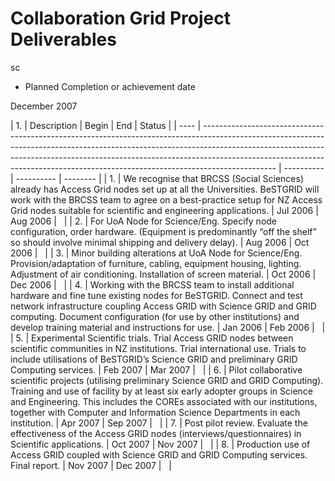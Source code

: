 # Collaboration Grid Project Deliverables

sc

- Planned Completion or achievement date

December 2007

| 1. 
 |  Description                                                                                                                                                                                                                                                                                                                               |  Begin     |  End       |  Status  |
| ---- | ------------------------------------------------------------------------------------------------------------------------------------------------------------------------------------------------------------------------------------------------------------------------------------------------------------------------------------------ | ---------- | ---------- | -------- |
|  1.  |  We recognise that BRCSS (Social Sciences) already has Access Grid nodes set up at all the Universities. BeSTGRID will work with the BRCSS team to agree on a best-practice setup for NZ Access Grid nodes suitable for scientific and engineering applications.                                                                           |  Jul 2006  |  Aug 2006  |          |
|  2.  |  For UoA Node for Science/Eng. Specify node configuration, order hardware. (Equipment is predominantly “off the shelf” so should involve minimal shipping and delivery delay).                                                                                                                                                             |  Aug 2006  |  Oct 2006  |          |
|  3.  |  Minor building alterations at UoA Node for Science/Eng.  Provision/adaptation of furniture, cabling, equipment housing, lighting. Adjustment of air conditioning. Installation of screen material.                                                                                                                                        |  Oct 2006  |  Dec 2006  |          |
|  4.  |  Working with the BRCSS team to install additional hardware and fine tune existing nodes for BeSTGRID. Connect and test network infrastructure coupling Access GRID with Science GRID and GRID computing. Document configuration (for use by other institutions) and develop training material and instructions for use.                   |  Jan 2006  |  Feb 2006  |          |
|  5.  |  Experimental Scientific trials. Trial Access GRID  nodes between scientific communities in NZ institutions. Trial international use. Trials to include utilisations of BeSTGRID’s Science GRID and preliminary GRID Computing services.                                                                                                   |  Feb 2007  |  Mar 2007  |          |
|  6.  |  Pilot collaborative scientific projects (utilising preliminary Science GRID and GRID Computing). Training and use of facility by at least six early adopter groups in Science and Engineering. This includes the COREs associated with our institutions, together with Computer and Information Science Departments in each institution.  |  Apr 2007  |  Sep 2007  |          |
|  7.  |  Post pilot review. Evaluate the effectiveness of the Access GRID nodes (interviews/questionnaires) in Scientific applications.                                                                                                                                                                                                            |  Oct 2007  |  Nov 2007  |          |
|  8.  |  Production use of Access GRID coupled with Science GRID and GRID Computing services. Final report.                                                                                                                                                                                                                                        |  Nov 2007  |  Dec 2007  |          |
